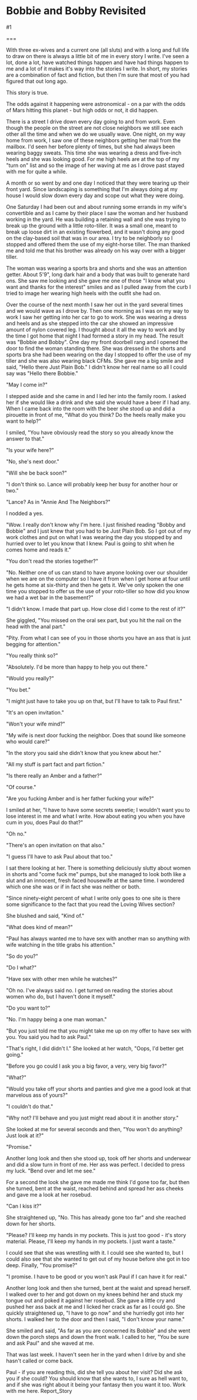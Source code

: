 Bobbie and Bobby Revisited
==========================
#1 

===

With three ex-wives and a current one (all sluts) and with a long and full life to draw on there is always a little bit of me in every story I write. I've seen a lot, done a lot, have watched things happen and have had things happen to me and a lot of it makes it's way into the stories I write. In short, my stories are a combination of fact and fiction, but then I'm sure that most of you had figured that out long ago. 

This story is true. 

The odds against it happening were astronomical - on a par with the odds of Mars hitting this planet - but high odds or not, it did happen. 

There is a street I drive down every day going to and from work. Even though the people on the street are not close neighbors we still see each other all the time and when we do we usually wave. One night, on my way home from work, I saw one of these neighbors getting her mail from the mailbox. I'd seen her before plenty of times, but she had always been wearing baggy sweats. This time she was wearing a dress and five-inch heels and she was looking good. For me high heels are at the top of my "turn on" list and so the image of her waving at me as I drove past stayed with me for quite a while. 

A month or so went by and one day I noticed that they were tearing up their front yard. Since landscaping is something that I'm always doing at my house I would slow down every day and scope out what they were doing. 

One Saturday I had been out and about running some errands in my wife's convertible and as I came by their place I saw the woman and her husband working in the yard. He was building a retaining wall and she was trying to break up the ground with a little roto-tiller. It was a small one, meant to break up loose dirt in an existing flowerbed, and it wasn't doing any good on the clay-based soil that was in our area. I try to be neighborly so I stopped and offered them the use of my eight-horse tiller. The man thanked me and told me that his brother was already on his way over with a bigger tiller. 

The woman was wearing a sports bra and shorts and she was an attention getter. About 5'9", long dark hair and a body that was built to generate hard ons. She saw me looking and she gave me one of those "I know what you want and thanks for the interest" smiles and as I pulled away from the curb I tried to image her wearing high heels with the outfit she had on. 

Over the course of the next month I saw her out in the yard several times and we would wave as I drove by. Then one morning as I was on my way to work I saw her getting into her car to go to work. She was wearing a dress and heels and as she stepped into the car she showed an impressive amount of nylon covered leg. I thought about it all the way to work and by the time I got home that night I had formed a story in my head. The result was "Bobbie and Bobby". One day my front doorbell rang and I opened the door to find the woman standing there. She was dressed in the shorts and sports bra she had been wearing on the day I stopped to offer the use of my tiller and she was also wearing black CFMs. She gave me a big smile and said, "Hello there Just Plain Bob." I didn't know her real name so all I could say was "Hello there Bobbie." 

"May I come in?" 

I stepped aside and she came in and I led her into the family room. I asked her if she would like a drink and she said she would have a beer if I had any. When I came back into the room with the beer she stood up and did a pirouette in front of me, "What do you think? Do the heels really make you want to help?" 

I smiled, "You have obviously read the story so you already know the answer to that." 

"Is your wife here?" 

"No, she's next door." 

"Will she be back soon?" 

"I don't think so. Lance will probably keep her busy for another hour or two." 

"Lance? As in "Annie And The Neighbors?" 

I nodded a yes. 

"Wow. I really don't know why I'm here. I just finished reading "Bobby and Bobbie" and I just knew that you had to be Just Plain Bob. So I got out of my work clothes and put on what I was wearing the day you stopped by and hurried over to let you know that I knew. Paul is going to shit when he comes home and reads it." 

"You don't read the stories together?" 

"No. Neither one of us can stand to have anyone looking over our shoulder when we are on the computer so I have it from when I get home at four until he gets home at six-thirty and then he gets it. We've only spoken the one time you stopped to offer us the use of your roto-tiller so how did you know we had a wet bar in the basement?" 

"I didn't know. I made that part up. How close did I come to the rest of it?" 

She giggled, "You missed on the oral sex part, but you hit the nail on the head with the anal part." 

"Pity. From what I can see of you in those shorts you have an ass that is just begging for attention." 

"You really think so?" 

"Absolutely. I'd be more than happy to help you out there." 

"Would you really?" 

"You bet." 

"I might just have to take you up on that, but I'll have to talk to Paul first." 

"It's an open invitation." 

"Won't your wife mind?" 

"My wife is next door fucking the neighbor. Does that sound like someone who would care?" 

"In the story you said she didn't know that you knew about her." 

"All my stuff is part fact and part fiction." 

"Is there really an Amber and a father?" 

"Of course." 

"Are you fucking Amber and is her father fucking your wife?" 

I smiled at her, "I have to have some secrets sweetie; I wouldn't want you to lose interest in me and what I write. How about eating you when you have cum in you, does Paul do that?" 

"Oh no." 

"There's an open invitation on that also." 

"I guess I'll have to ask Paul about that too." 

I sat there looking at her. There is something deliciously slutty about women in shorts and "come fuck me" pumps, but she managed to look both like a slut and an innocent, fresh faced housewife at the same time. I wondered which one she was or if in fact she was neither or both. 

"Since ninety-eight percent of what I write only goes to one site is there some significance to the fact that you read the Loving Wives section? 

She blushed and said, "Kind of." 

"What does kind of mean?" 

"Paul has always wanted me to have sex with another man so anything with wife watching in the title grabs his attention." 

"So do you?" 

"Do I what?" 

"Have sex with other men while he watches?" 

"Oh no. I've always said no. I get turned on reading the stories about women who do, but I haven't done it myself." 

"Do you want to?" 

"No. I'm happy being a one man woman." 

"But you just told me that you might take me up on my offer to have sex with you. You said you had to ask Paul." 

"That's right, I did didn't I." She looked at her watch, "Oops, I'd better get going." 

"Before you go could I ask you a big favor, a very, very big favor?" 

"What?" 

"Would you take off your shorts and panties and give me a good look at that marvelous ass of yours?" 

"I couldn't do that." 

"Why not? I'll behave and you just might read about it in another story." 

She looked at me for several seconds and then, "You won't do anything? Just look at it?" 

"Promise." 

Another long look and then she stood up, took off her shorts and underwear and did a slow turn in front of me. Her ass was perfect. I decided to press my luck. "Bend over and let me see." 

For a second the look she gave me made me think I'd gone too far, but then she turned, bent at the waist, reached behind and spread her ass cheeks and gave me a look at her rosebud. 

"Can I kiss it?" 

She straightened up, "No. This has already gone too far" and she reached down for her shorts. 

"Please? I'll keep my hands in my pockets. This is just too good - it's story material. Please, I'll keep my hands in my pockets. I just want a taste." 

I could see that she was wrestling with it. I could see she wanted to, but I could also see that she wanted to get out of my house before she got in too deep. Finally, "You promise?" 

"I promise. I have to be good or you won't ask Paul if I can have it for real." 

Another long look and then she turned, bent at the waist and spread herself. I walked over to her and got down on my knees behind her and stuck my tongue out and poked it against her rosebud. She gave a little cry and pushed her ass back at me and I licked her crack as far as I could go. She quickly straightened up, "I have to go now" and she hurriedly got into her shorts. I walked her to the door and then I said, "I don't know your name." 

She smiled and said, "As far as you are concerned its Bobbie" and she went down the porch steps and down the front walk. I called to her, "You be sure and ask Paul" and she waved at me. 

That was last week. I haven't seen her in the yard when I drive by and she hasn't called or come back. 

Paul - if you are reading this, did she tell you about her visit? Did she ask you if she could? You should know that she wants to, I sure as hell want to, and if she was right about it being your fantasy then you want it too. Work with me here. Report_Story 
